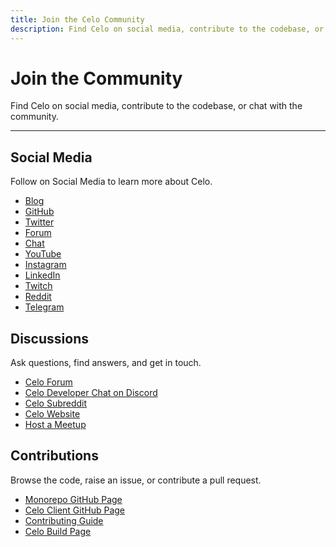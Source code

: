 ```yaml
---
title: Join the Celo Community
description: Find Celo on social media, contribute to the codebase, or chat with the community.
---
```


# Join the Community

Find Celo on social media, contribute to the codebase, or chat with the community.

---

## Social Media

Follow on Social Media to learn more about Celo.

- [Blog](https://medium.com/celoOrg)
- [GitHub](https://github.com/celo-org/celo-monorepo)
- [Twitter](https://twitter.com/CeloOrg)
- [Forum](https://forum.celo.org/)
- [Chat](https://discord.gg/6yWMkgM)
- [YouTube](https://youtube.com/channel/UCCZgos_YAJSXm5QX5D5Wkcw)
- [Instagram](https://www.instagram.com/celoorg/)
- [LinkedIn](https://www.linkedin.com/company/celoOrg/)
- [Twitch](https://www.twitch.tv/celoorg)
- [Reddit](https://www.reddit.com/r/celo/)
- [Telegram](https://t.me/celoplatform)

## Discussions

Ask questions, find answers, and get in touch.

- [Celo Forum](https://forum.celo.org/)
- [Celo Developer Chat on Discord](https://chat.celo.org/)
- [Celo Subreddit](https://www.reddit.com/r/celo/)
- [Celo Website](https://celo.org/build)
- [Host a Meetup](https://airtable.com/shrTCM7LddTxOm3r6)

## Contributions

Browse the code, raise an issue, or contribute a pull request.

- [Monorepo GitHub Page](https://github.com/celo-org/celo-monorepo)
- [Celo Client GitHub Page](https://github.com/celo-org/celo-blockchain)
- [Contributing Guide](https://docs.celo.org/community/contributing)
- [Celo Build Page](https://celo.org/build)
